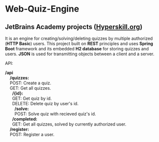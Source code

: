 # Web-Quiz-Engine
## JetBrains Academy projects ([Hyperskill.org](https://hyperskill.org))

It is an engine for creating/solving/deleting quizzes by multiple authorized (**HTTP Basic**) users. 
This project built on **REST** principles and uses **Spring Boot** framework and its embedded **H2 database** for storing quizzes and users. **JSON** is used for transmitting objects between a client and a server.

API:

**/api**\
&nbsp;&nbsp;&nbsp;&nbsp;**/quizzes:**\
&nbsp;&nbsp;&nbsp;&nbsp;POST: Create a quiz.\
&nbsp;&nbsp;&nbsp;&nbsp;GET: Get all quizzes.\
&nbsp;&nbsp;&nbsp;&nbsp;&nbsp;&nbsp;**/{id}:**\
&nbsp;&nbsp;&nbsp;&nbsp;&nbsp;&nbsp;GET: Get quiz by id.\
&nbsp;&nbsp;&nbsp;&nbsp;&nbsp;&nbsp;DELETE: Delete quiz by user's id.\
&nbsp;&nbsp;&nbsp;&nbsp;&nbsp;&nbsp;&nbsp;&nbsp;**/solve:**\
&nbsp;&nbsp;&nbsp;&nbsp;&nbsp;&nbsp;&nbsp;&nbsp;POST: Solve quiz with recieved quiz's id.\
&nbsp;&nbsp;&nbsp;&nbsp;&nbsp;&nbsp;**/completed:**\
&nbsp;&nbsp;&nbsp;&nbsp;&nbsp;&nbsp;GET: Get all quizzes, solved by currently authorized user.\
&nbsp;&nbsp;&nbsp;&nbsp;**/register:**\
&nbsp;&nbsp;&nbsp;&nbsp;POST: Register a user.
